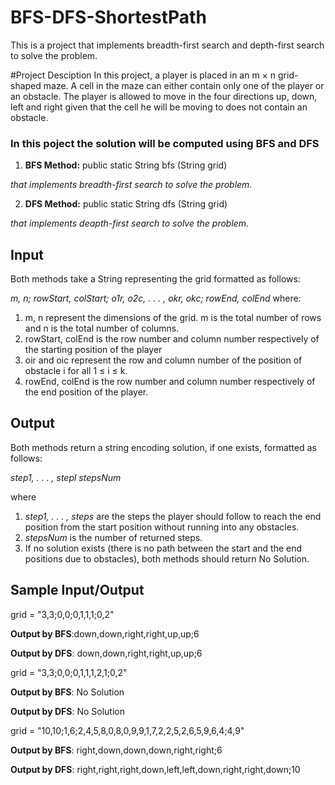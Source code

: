 # BFS-DFS-ShortestPath
This is a project that implements breadth-first search and depth-first search to solve the problem.

#Project Desciption
In this project, a player is placed in an m × n grid-shaped maze. A cell in the maze can either contain
only one of the player or an obstacle. The player is allowed to move in the four directions
up, down, left and right given that the cell he will be moving to does not contain an obstacle.

### In this poject the solution will be computed using BFS and DFS 
1. **BFS Method:** public static String bfs (String grid) 

*that implements breadth-first search to solve the problem.*

2. **DFS Method:** public static String dfs (String grid) 

*that implements deapth-first search to solve the problem.*

## Input
Both methods take a String representing the grid formatted as follows:

*m, n; rowStart, colStart; o1r, o2c, . . . , okr, okc; rowEnd, colEnd*
where:

1. m, n represent the dimensions of the grid. m is the total number of rows and n is
the total number of columns.
2. rowStart, colEnd is the row number and column number respectively of the starting position of the player
3. oir and oic represent the row and column number of the position of obstacle i for
all 1 ≤ i ≤ k.
4. rowEnd, colEnd is the row number and column number respectively of the end
position of the player.

## Output

Both methods return a string encoding solution, if one exists, formatted as follows:

*step1, . . . , stepl stepsNum*

where

1.  *step1, . . . , steps* are the steps the player should follow to reach the end position
from the start position without running into any obstacles.
2.  *stepsNum* is the number of returned steps.
3. If no solution exists (there is no path between the start and the end positions due to
obstacles), both methods should return No Solution.

## Sample Input/Output
grid = "3,3;0,0;0,1,1,1;0,2"

**Output by BFS**:down,down,right,right,up,up;6

**Output by DFS**: down,down,right,right,up,up;6

grid = "3,3;0,0;0,1,1,1,2,1;0,2"

**Output by BFS**: No Solution

**Output by DFS**: No Solution


grid = "10,10;1,6;2,4,5,8,0,8,0,9,9,1,7,2,2,5,2,6,5,9,6,4;4,9"

**Output by BFS**: right,down,down,down,right,right;6

**Output by DFS**: right,right,right,down,left,left,down,right,right,down;10
